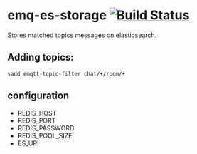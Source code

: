 # emq-es-storage [![Build Status](https://travis-ci.org/topfreegames/emq-es-storage.svg?branch=master)](https://travis-ci.org/topfreegames/emq-es-storage)

Stores matched topics messages on elasticsearch.

## Adding topics:
```
sadd emqtt-topic-filter chat/+/room/+
```

## configuration

* REDIS_HOST
* REDIS_PORT
* REDIS_PASSWORD
* REDIS_POOL_SIZE
* ES_URI
